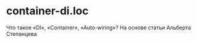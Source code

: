 # container-di.loc
 Что такое «DI», «Container», «Auto-wiring»? На основе статьи Альберта Степанцева
